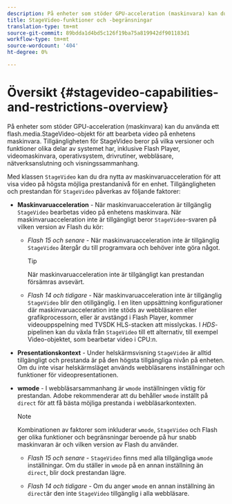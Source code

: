 ```yaml
---
description: På enheter som stöder GPU-acceleration (maskinvara) kan du använda ett flash.media.StageVideo-objekt för att bearbeta video på enhetens maskinvara. Tillgängligheten för StageVideo beror på vilka versioner och funktioner olika delar av systemet har, inklusive Flash Player, videomaskinvara, operativsystem, drivrutiner, webbläsare, nätverksanslutning och visningssammanhang.
title: StageVideo-funktioner och -begränsningar
translation-type: tm+mt
source-git-commit: 89bdda1d4bd5c126f19ba75a819942df901183d1
workflow-type: tm+mt
source-wordcount: '404'
ht-degree: 0%

---
```



# Översikt {#stagevideo-capabilities-and-restrictions-overview}

På enheter som stöder GPU-acceleration (maskinvara) kan du använda ett flash.media.StageVideo-objekt för att bearbeta video på enhetens maskinvara. Tillgängligheten för StageVideo beror på vilka versioner och funktioner olika delar av systemet har, inklusive Flash Player, videomaskinvara, operativsystem, drivrutiner, webbläsare, nätverksanslutning och visningssammanhang.

Med klassen `StageVideo` kan du dra nytta av maskinvaruacceleration för att visa video på högsta möjliga prestandanivå för en enhet. Tillgängligheten och prestandan för `StageVideo` påverkas av följande faktorer:

* **Maskinvaruacceleration**  - När maskinvaruacceleration är tillgänglig  `StageVideo` bearbetas video på enhetens maskinvara. När maskinvaruacceleration inte är tillgängligt beror `StageVideo`-svaren på vilken version av Flash du kör:

   * *Flash 15 och senare*  - När maskinvaruacceleration inte är tillgänglig  `StageVideo` återgår du till programvara och behöver inte göra något.

      >[!TIP]
      >
      >När maskinvaruacceleration inte är tillgängligt kan prestandan försämras avsevärt.

   * *Flash 14 och tidigare*  - När maskinvaruacceleration inte är tillgänglig  `StageVideo` blir den otillgänglig. I en liten uppsättning konfigurationer där maskinvaruacceleration inte stöds av webbläsaren eller grafikprocessorn, eller är avstängd i Flash Player, kommer videouppspelning med TVSDK HLS-stacken att misslyckas. I *HDS*-pipelinen kan du växla från `StageVideo` till ett alternativ, till exempel Video-objektet, som bearbetar video i CPU:n.

* **Presentationskontext**  - Under helskärmsvisning  `StageVideo` är alltid tillgängligt och prestanda är på den högsta tillgängliga nivån på enheten. Om du inte visar helskärmsläget används webbläsarens inställningar och funktioner för videopresentationen.

* **wmode**  - I webbläsarsammanhang är  `wmode` inställningen viktig för prestandan. Adobe rekommenderar att du behåller `wmode` inställt på `direct` för att få bästa möjliga prestanda i webbläsarkontexten.

   >[!NOTE]
   >
   >Kombinationen av faktorer som inkluderar `wmode`, `StageVideo` och Flash ger olika funktioner och begränsningar beroende på hur snabb maskinvaran är och vilken version av Flash du använder.

   * *Flash 15 och senare*  -  `StageVideo` finns med alla tillgängliga  `wmode` inställningar. Om du ställer in `wmode` på en annan inställning än `direct`, blir dock prestandan lägre.

   * *Flash 14 och tidigare*  - Om du anger  `wmode` en annan inställning än  `direct`är den inte  `StageVideo` tillgänglig i alla webbläsare.

